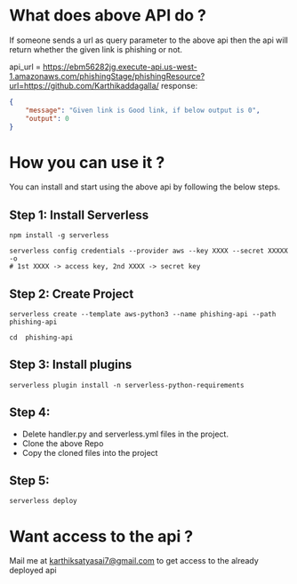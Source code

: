 # What does above API do ?

If someone sends a url as query parameter to the above api then the api will return whether the given link is phishing or not.

api_url = https://ebm56282jg.execute-api.us-west-1.amazonaws.com/phishingStage/phishingResource?url=https://github.com/Karthikaddagalla/
response:
```json
{
    "message": "Given link is Good link, if below output is 0",
    "output": 0
}
```

# How you can use it ?

You can install and start using the above api by following the below steps.

## Step 1: Install Serverless
```
npm install -g serverless

serverless config credentials --provider aws --key XXXX --secret XXXXX -o
# 1st XXXX -> access key, 2nd XXXX -> secret key

```


## Step 2: Create Project 
```
serverless create --template aws-python3 --name phishing-api --path phishing-api

cd  phishing-api

```


## Step 3: Install plugins
```
serverless plugin install -n serverless-python-requirements

```

## Step 4:  

* Delete handler.py and serverless.yml files in the project.
* Clone the above Repo
* Copy the cloned files into the project

## Step 5:  
```
serverless deploy
```

# Want access to the api ?

Mail me at karthiksatyasai7@gmail.com to get access to the already deployed api
